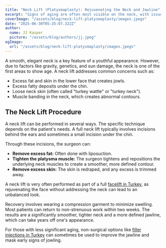 ```yaml
---
title: "Neck Lift (Platysmaplasty): Rejuvenating the Neck and Jawline"
excerpt: "Signs of aging are often most visible on the neck, with issues like 'turkey neck,' excess fat, and horizontal bands. A neck lift, or platysmaplasty, is a surgical procedure designed to smooth and tighten the neck for a more youthful contour."
coverImage: "/assets/blog/neck-lift-platysmaplasty/images.jpegs"
date: "2025-06-30T05:35:07.322Z"
author:
  name: JJ Kasper
  picture: "/assets/blog/authors/jj.jpeg"
ogImage:
  url: "/assets/blog/neck-lift-platysmaplasty/images.jpegs"
---
```


A smooth, elegant neck is a key feature of a youthful appearance. However, due to factors like gravity, genetics, and sun damage, the neck is one of the first areas to show age. A neck lift addresses common concerns such as:

- Excess fat and skin in the lower face that creates jowls.
- Excess fatty deposits under the chin.
- Loose neck skin (often called "turkey wattle" or "turkey neck").
- Muscle banding in the neck, which creates abnormal contours.

## The Neck Lift Procedure

A neck lift can be performed in several ways. The specific technique depends on the patient's needs. A full neck lift typically involves incisions behind the ears and sometimes a small incision under the chin.

Through these incisions, the surgeon can:

- **Remove excess fat:** Often done with liposuction.
- **Tighten the platysma muscle:** The surgeon tightens and repositions the underlying neck muscles to create a smoother, more defined contour.
- **Remove excess skin:** The skin is redraped, and any excess is trimmed away.

A neck lift is very often performed as part of a full [facelift in Turkey](https://o9medical.com/%D8%AA%D8%AC%D9%85%D9%8A%D9%84-%D9%88%D8%B4%D8%AF-%D8%A7%D9%84%D9%88%D8%AC%D9%87-%D9%81%D9%8A-%D8%AA%D8%B1%D9%83%D9%8A%D8%A7), as rejuvenating the face without addressing the neck can lead to an unbalanced look.

Recovery involves wearing a compression garment to minimize swelling. Most patients can return to non-strenuous work within two weeks. The results are a significantly smoother, tighter neck and a more defined jawline, which can take years off one's appearance.

For those with less significant aging, non-surgical options like [filler injections in Turkey](https://o9medical.com/%D8%AD%D9%82%D9%86-%D8%A7%D9%84%D9%81%D9%8A%D9%84%D8%B1-%D9%81%D9%8A-%D8%AA%D8%B1%D9%83%D9%8A%D8%A7) can sometimes be used to improve the jawline and mask early signs of jowling.
